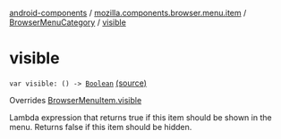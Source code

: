 [android-components](../../index.md) / [mozilla.components.browser.menu.item](../index.md) / [BrowserMenuCategory](index.md) / [visible](./visible.md)

# visible

`var visible: () -> `[`Boolean`](https://kotlinlang.org/api/latest/jvm/stdlib/kotlin/-boolean/index.html) [(source)](https://github.com/mozilla-mobile/android-components/blob/master/components/browser/menu/src/main/java/mozilla/components/browser/menu/item/BrowserMenuCategory.kt#L39)

Overrides [BrowserMenuItem.visible](../../mozilla.components.browser.menu/-browser-menu-item/visible.md)

Lambda expression that returns true if this item should be shown in the menu. Returns false
if this item should be hidden.

